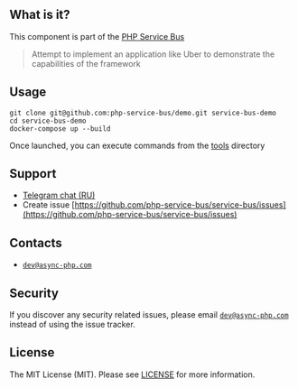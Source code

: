 ## What is it?
This component is part of the [PHP Service Bus](https://github.com/php-service-bus/service-bus)
> Attempt to implement an application like Uber to demonstrate the capabilities of the framework

## Usage
```
git clone git@github.com:php-service-bus/demo.git service-bus-demo
cd service-bus-demo
docker-compose up --build
```
Once launched, you can execute commands from the [tools](https://github.com/php-service-bus/demo/tree/v3.0/tools) directory

## Support
* [Telegram chat (RU)](https://t.me/php_service_bus)
* Create issue [https://github.com/php-service-bus/service-bus/issues](https://github.com/php-service-bus/service-bus/issues)

## Contacts
* [`dev@async-php.com`](mailto:dev@async-php.com)

## Security

If you discover any security related issues, please email [`dev@async-php.com`](mailto:dev@async-php.com) instead of using the issue tracker.

## License

The MIT License (MIT). Please see [LICENSE](LICENSE) for more information.

